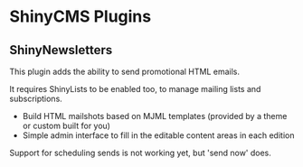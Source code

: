 # ShinyCMS Plugins

## ShinyNewsletters

This plugin adds the ability to send promotional HTML emails.

It requires ShinyLists to be enabled too, to manage mailing lists and subscriptions.

* Build HTML mailshots based on MJML templates (provided by a theme or custom built for you)
* Simple admin interface to fill in the editable content areas in each edition

Support for scheduling sends is not working yet, but 'send now' does.
